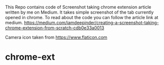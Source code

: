 This Repo contains code of Screenshot taking chrome extension article written by me on Medium. It takes simple screenshot of the tab currently opened in chrome.
To read about the code you can follow the article link at medium.
https://medium.com/iamdeepinder/creating-a-screenshot-taking-chrome-extension-from-scratch-cdb0e33a0013

Camera icon taken from https://www.flaticon.com
# chrome-ext
